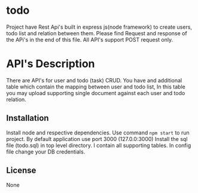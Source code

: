 # todo
Project have Rest Api's built in express js(node framework) to create users, todo list and relation between them.
Please find Request and response of the APi's in the end of this file.
All API's support POST request only.

# API's Description
There are API's for user and todo (task) CRUD.
You have and additional table which contain the mapping between user and todo list, In this table you may upload supporting single 
document against each user and todo relation. 


## Installation
Install node and respective dependencies.
Use command `npm start` to run project.
By default application use port 3000 (127.0.0:3000)
Install the sql file (todo.sql) in top level directory. I contain all supporting tables.
In config file change your DB credentials.

## License
None
